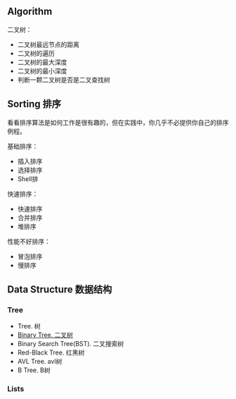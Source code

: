 

## Algorithm

二叉树：

- 二叉树最远节点的距离
- 二叉树的遍历
- 二叉树的最大深度
- 二叉树的最小深度
- 判断一颗二叉树是否是二叉查找树




## Sorting 排序

看看排序算法是如何工作是很有趣的，但在实践中，你几乎不必提供你自己的排序例程。

基础排序：

- 插入排序
- 选择排序
- Shell排

快速排序：

- 快速排序
- 合并排序
- 堆排序

性能不好排序：

- 冒泡排序
- 慢排序

## Data Structure 数据结构

### Tree
- Tree. 树
- [Binary Tree. 二叉树](https://github.com/huanjulu/Algorithm/blob/master/Binary%20Tree/README.md)
- Binary Search Tree(BST). 二叉搜索树
- Red-Black Tree. 红黑树
- AVL Tree. avl树
- B Tree. B树

### Lists


